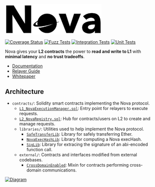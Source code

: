 <img width="320" src="/docs/images/white-bg-small.png" alt="Logo">

[![Coverage Status](https://coveralls.io/repos/github/Rari-Capital/nova/badge.svg?branch=master)](https://coveralls.io/github/Rari-Capital/nova?branch=master) [![Fuzz Tests](https://github.com/Rari-Capital/nova/actions/workflows/fuzz.yml/badge.svg)](https://github.com/Rari-Capital/nova/actions/workflows/fuzz.yml) [![Integration Tests](https://github.com/Rari-Capital/nova/actions/workflows/integration-tests.yml/badge.svg)](https://github.com/Rari-Capital/nova/actions/workflows/integration-tests.yml) [![Unit Tests](https://github.com/Rari-Capital/nova/actions/workflows/unit-tests.yml/badge.svg)](https://github.com/Rari-Capital/nova/actions/workflows/unit-tests.yml)

Nova gives your **L2 contracts** the power to **read and write to L1** with **minimal latency** and **no trust tradeoffs**.

- [Documentation](https://docs.rari.capital/nova)
- [Relayer Guide](/docs/relayers.md)
- [Whitepaper]()

## Architecture

- `contracts/`: Solidity smart contracts implementing the Nova protocol.
  - [`L1_NovaExecutionManager.sol`](/contracts/L1_NovaExecutionManager.sol): Entry point for relayers to execute requests.
  - [`L2_NovaRegistry.sol`](/contracts/L2_NovaRegistry.sol): Hub for contracts/users on L2 to create and manage requests.
  - `libraries/`: Utilities used to help implement the Nova protocol.
    - [`SafeTransferLib`](/libraries/SafeTransferLib.sol): Library for safely transferring Ether. 
    - [`NovaExecHashLib`](/libraries/NovaExecHashLib.sol): Library for computing a Nova execHash.
    - [`SigLib`](/libraries/SigLib.sol): Library for extracing the signature of an abi-encoded function call.
  - `external/`: Contracts and interfaces modified from external codebases.
    - [`CrossDomainEnabled`](/libraries/CrossDomainEnabled.sol): Mixin for contracts performing cross-domain communications.

[![Diagram](https://lucid.app/publicSegments/view/70e70068-38f5-49db-9107-243a7a77e812/image.png)](https://lucid.app/documents/view/dca3b0ad-26ed-42f8-a871-1b03b40a2395)
